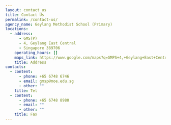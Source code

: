 ```yaml
---
layout: contact_us
title: Contact Us
permalink: /contact-us/
agency_name: Geylang Methodist School (Primary)
locations:
  - address:
      - GMS(P)
      - 4, Geylang East Central
      - Singapore 389706
    operating_hours: []
    maps_link: https://www.google.com/maps?q=GMPS+4,+Geylang+East+Central+Singapore+389706
    title: Address
contacts:
  - content:
      - phone: +65 6748 6746
      - email: gmsp@moe.edu.sg
      - other: ""
    title: Tel
  - content:
      - phone: +65 6748 8980
      - email: ""
      - other: ""
    title: Fax
---
```

